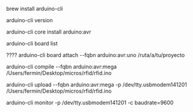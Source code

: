 brew install arduino-cli

arduino-cli version

arduino-cli core install arduino:avr

arduino-cli board list

???? arduino-cli board attach --fqbn arduino:avr:uno /ruta/a/tu/proyecto

arduino-cli compile --fqbn arduino:avr:mega /Users/fermin/Desktop/micros/rfid/rfid.ino

arduino-cli upload --fqbn arduino:avr:mega -p /dev/tty.usbmodem141201 /Users/fermin/Desktop/micros/rfid/rfid.ino

arduino-cli monitor -p /dev/tty.usbmodem141201 -c baudrate=9600